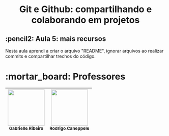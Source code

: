 <h1 align="center">Git e Github: compartilhando e colaborando em projetos</h1>

<h2>:pencil2: Aula 5: mais recursos</h2>

<p>Nesta aula aprendi a criar o arquivo "README", ignorar arquivos ao realizar commits e compartilhar trechos do código.</p>

<h1>:mortar_board: Professores</h1>

| [<img loading="lazy" src="https://avatars.githubusercontent.com/u/33001620?v=4" width=115><br><sub>Gabrielle Ribeiro</sub>](https://github.com/Gabrielle-Ribeiro) | [<img loading="lazy" src="https://avatars.githubusercontent.com/u/522931?v=4" width=115><br><sub>Rodrigo Caneppele</sub>](https://github.com/rcaneppele) |
| :---: | :---: |
